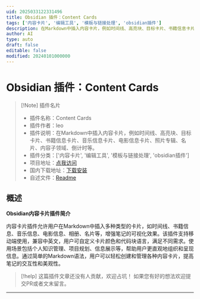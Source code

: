 ```yaml
---
uid: 2025033122331496
title: Obsidian 插件：Content Cards
tags: ['内容卡片', '编辑工具', '模板与链接处理', 'obsidian插件']
description: 在Markdown中插入内容卡片，例如时间线、高亮块、目标卡片、书籍信息卡片、音乐信息卡片、电影信息卡片、照片专辑、名片、内容子领域、倒计时等。
author: AI
type: auto
draft: false
editable: false
modified: 20240101000000
---
```


# Obsidian 插件：Content Cards

> [!Note] 插件名片
> - 插件名称：Content Cards
> - 插件作者：leo
> - 插件说明：在Markdown中插入内容卡片，例如时间线、高亮块、目标卡片、书籍信息卡片、音乐信息卡片、电影信息卡片、照片专辑、名片、内容子领域、倒计时等。
> - 插件分类：['内容卡片', '编辑工具', '模板与链接处理', 'obsidian插件']
> - 项目地址：[点我访问](https://github.com/liqms/obsidian-content-cards)
> - 国内下载地址：[下载安装](https://pkmer.cn/products/plugin/pluginMarket/?content-cards)
> - 自述文件：[Readme](https://ghproxy.net/https://raw.githubusercontent.com/liqms/obsidian-content-cards/main/README.md)



## 概述

**Obsidian内容卡片插件简介**

内容卡片插件允许用户在Markdown中插入多种类型的卡片，如时间线、书籍信息、音乐信息、电影信息、相册、名片等，增强笔记的可视化效果。该插件支持移动端使用，兼容中英文，用户可自定义卡片颜色和代码块语言，满足不同需求。使用场景包括个人知识管理、项目规划、信息展示等，帮助用户更直观地组织和呈现信息。通过简单的Markdown语法，用户可以轻松创建和管理各种内容卡片，提高笔记的交互性和美观性。


> [!help] 
> 这篇插件文章还没有人贡献，欢迎占坑！
> 如果您有好的想法欢迎提交PR或者文末留言。
> 

---



